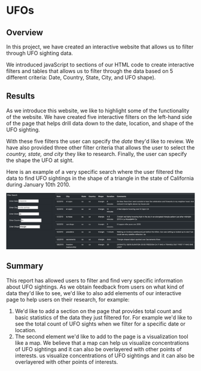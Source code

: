 # UFOs

## Overview

In this project, we have created an interactive website that allows us to filter through UFO sighting data. 

We introduced javaScript to sections of our HTML code to create interactive filters and tables that allows us to filter through the data based on 5 different criteria: Date, Country, State, City, and UFO shape). 

## Results

As we introduce this website, we like to highlight some of the functionality of the website. We have created five interactive filters on the left-hand side of the page that helps drill data down to the date, location, and shape of the UFO sighting.

With these five filters the user can specify the *date* they'd like to review. We have also provided three other filter criteria that allows the user to select the *country, state, and city* they like to research. Finally, the user can specify the shape the UFO at sight. 

Here is an example of a very specific search where the user filtered the data to find UFO sightings in the shape of a triangle in the state of California during January 10th 2010. 

![image](https://github.com/ejyongc/UFOs/blob/main/Filtered%20Table%20Data.png)

## Summary

This report has allowed users to filter and find very specific information about UFO sightings. As we obtain feedback from users on what kind of data they'd like to see, we'd like to also add elements of our interactive page to help users on their research, for example: 

1. We'd like to add a section on the page that provides total count and basic statistics of the data they just filtered for. For example we'd like to see the total count of UFO sights when we filter for a specific date or location. 
2. The second element we'd like to add to the page is a visualization tool like a map. We believe that a map can help us visualize concentrations of UFO sightings and it can also be overlayered with other points of interests.
 us visualize concentrations of UFO sightings and it can also be overlayered with other points of interests.


